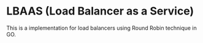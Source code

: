 # LBAAS (Load Balancer as a Service)

This is a implementation for load balancers using Round Robin technique in GO.
